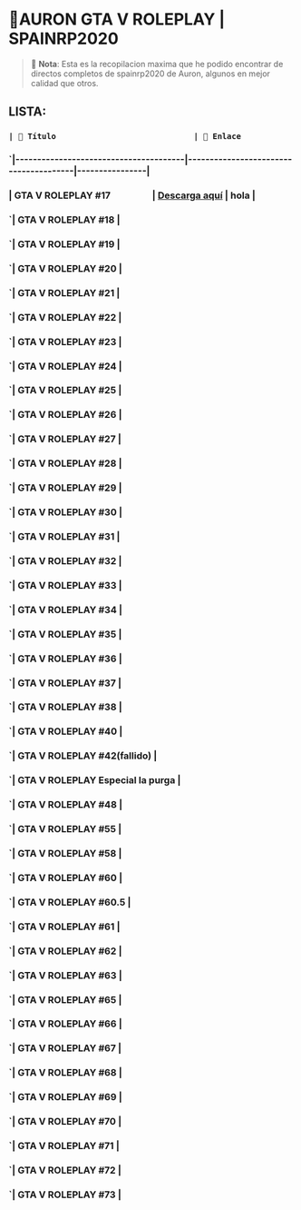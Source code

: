 # 🌟AURON GTA V ROLEPLAY | SPAINRP2020

> 🎥 **Nota**: Esta es la recopilacion maxima que he podido encontrar de directos completos de spainrp2020 de Auron, algunos en mejor calidad que otros.

## LISTA:
### `| 🎥 Título                             | 🔗 Enlace`
### `|---------------------------------------|---------------------------------------|----------------|
###  | GTA V ROLEPLAY \#17&nbsp;&nbsp;&nbsp;&nbsp;&nbsp;&nbsp;&nbsp;&nbsp;&nbsp;&nbsp;&nbsp;&nbsp;&nbsp;&nbsp;&nbsp;&nbsp;&nbsp;&nbsp;&nbsp;| [Descarga aquí](https://ejemplo.com/marte)                       | hola           |
### `| GTA V ROLEPLAY \#18                   |
### `| GTA V ROLEPLAY \#19                   |
### `| GTA V ROLEPLAY \#20                   |
### `| GTA V ROLEPLAY \#21                   |
### `| GTA V ROLEPLAY \#22                   |
### `| GTA V ROLEPLAY \#23                   |
### `| GTA V ROLEPLAY \#24                   |
### `| GTA V ROLEPLAY \#25                   |
### `| GTA V ROLEPLAY \#26                   |
### `| GTA V ROLEPLAY \#27                   |
### `| GTA V ROLEPLAY \#28                   |
### `| GTA V ROLEPLAY \#29                   |
### `| GTA V ROLEPLAY \#30                   |
### `| GTA V ROLEPLAY \#31                   |
### `| GTA V ROLEPLAY \#32                   |
### `| GTA V ROLEPLAY \#33                   |
### `| GTA V ROLEPLAY \#34                   |
### `| GTA V ROLEPLAY \#35                   |
### `| GTA V ROLEPLAY \#36                   |
### `| GTA V ROLEPLAY \#37                   |
### `| GTA V ROLEPLAY \#38                   |
### `| GTA V ROLEPLAY \#40                   |
### `| GTA V ROLEPLAY \#42(fallido)          |
### `| GTA V ROLEPLAY  Especial la purga     |
### `| GTA V ROLEPLAY \#48                   |
### `| GTA V ROLEPLAY \#55                   |
### `| GTA V ROLEPLAY \#58                   |
### `| GTA V ROLEPLAY \#60                   |
### `| GTA V ROLEPLAY \#60.5                 |
### `| GTA V ROLEPLAY \#61                   |
### `| GTA V ROLEPLAY \#62                   |
### `| GTA V ROLEPLAY \#63                   |
### `| GTA V ROLEPLAY \#65                   |
### `| GTA V ROLEPLAY \#66                   |
### `| GTA V ROLEPLAY \#67                   |
### `| GTA V ROLEPLAY \#68                   |
### `| GTA V ROLEPLAY \#69                   |
### `| GTA V ROLEPLAY \#70                   |
### `| GTA V ROLEPLAY \#71                   |
### `| GTA V ROLEPLAY \#72                   |
### `| GTA V ROLEPLAY \#73                   |
